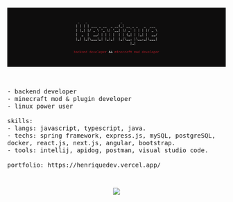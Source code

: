 <p align="center">
  <img src="banner7.png">
</p><br>
<p>
  <samp>
      - backend developer<br>
      - minecraft mod & plugin developer<br>
      - linux power user<br><br>
      skills:<br>
        - langs: javascript, typescript, java.<br>
        - techs: spring framework, express.js, mySQL, postgreSQL, docker, react.js, next.js, angular, bootstrap.<br>
        - tools: intellij, apidog, postman, visual studio code.<br><br>
      portfolio: https://henriquedev.vercel.app/
  </samp>
</p><br>

<p align="center">
  <img src="https://github-readme-stats.vercel.app/api/top-langs/?username=H3nriqueL1ma&layout=compact&show_icons=true&title_color=fff&icon_color=79ff97&text_color=fff&bg_color=000000" height=170/>
</p>
